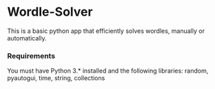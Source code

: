 # Wordle-Solver
This is a basic python app that efficiently solves wordles, manually or automatically.
### Requirements
You must have Python 3.* installed and the following libraries: random, pyautogui, time, string, collections

